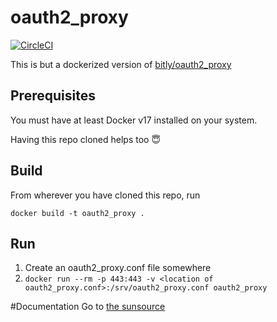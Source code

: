 # oauth2_proxy
[![CircleCI](https://circleci.com/gh/FactomProject/oauth2_proxy/tree/develop.svg?style=shield)](https://circleci.com/gh/FactomProject/oauth2_proxy/tree/develop)

This is but a dockerized version of [bitly/oauth2_proxy](https://github.com/bitly/oauth2_proxy)

## Prerequisites

You must have at least Docker v17 installed on your system.

Having this repo cloned helps too 😇

## Build
From wherever you have cloned this repo, run

`docker build -t oauth2_proxy .`

## Run
1. Create an oauth2_proxy.conf file somewhere
2. `docker run --rm -p 443:443 -v <location of oauth2_proxy.conf>:/srv/oauth2_proxy.conf oauth2_proxy`

#Documentation
Go to [the sunsource](https://github.com/bitly/oauth2_proxy)
